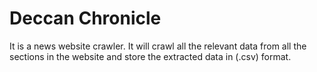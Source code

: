 # Deccan Chronicle
It is a news website crawler. It will crawl all the relevant data from all the sections in the website and store the extracted data in (.csv) format.
